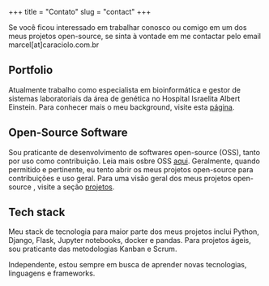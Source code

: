 +++
title = "Contato"
slug = "contact"
+++

Se você ficou interessado em trabalhar conosco ou comigo em um dos meus projetos open-source, se sinta à vontade em me contactar pelo email marcel[at]caraciolo.com.br

## Portfolio

Atualmente trabalho como especialista em bioinformática e gestor de sistemas laboratoriais da área de genética no Hospital Israelita Albert Einstein. Para conhecer mais o meu background, visite esta [página]().

## Open-Source Software

Sou praticante de desenvolvimento de softwares open-source (OSS), tanto por uso como contribuição. Leia mais osbre OSS [aqui](https://opensource.org/osd). Geralmente, quando permitido e pertinente, eu tento abrir os meus projetos open-source para contribuições e uso geral. Para uma visão geral dos meus projetos open-source , visite a seção [projetos]().

## Tech stack

Meu stack de tecnologia para maior parte dos meus projetos inclui Python, Django, Flask, Jupyter notebooks, docker e pandas. Para projetos ágeis, sou praticante das metodologias Kanban e Scrum.

Independente, estou sempre em busca de aprender novas tecnologias, linguagens e frameworks.